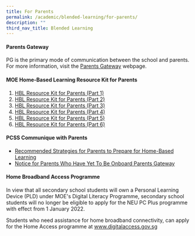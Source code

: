 ```yaml
---
title: For Parents
permalink: /academic/blended-learning/for-parents/
description: ""
third_nav_title: Blended Learning
---
```

<h4><strong>Parents Gateway</strong></h4>
<p>PG is the primary mode of communication between the school and parents. For more information, visit the&nbsp;<a href="https://pg.moe.edu.sg/" target="blank">Parents Gateway</a> webpage.</p>
<h4><strong>MOE Home-Based Learning Resource Kit for Parents</strong></h4>
<ol>
<li><a href="/files/HBL%20Resource%20Kit%20for%20Parents.pdf"target="blank">HBL Resource Kit for Parents (Part 1)</a></li>
<li><a href="/files/Resource%20Kit%20-%20HBL%20(Part%202).pdf">HBL Resource Kit for Parents (Part 2)</a></li>
<li><a href="/files/Resource%20Kit%20-%20HBL%20(Part%203).pdf">HBL Resource Kit for Parents (Part 3)</a></li>
<li><a href="/files/Resource%20Kit%20-%20HBL%20(Part%204).pdf">HBL Resource Kit for Parents (Part 4)</a></li>
<li><a href="/files/Resource%20Kit%20-%20School%20Holiday%20Edition.pdf">HBL Resource Kit for Parents (Part 5)</a></li>
<li><a href="/files/Resource%20Kit%20-%20Parent%20Kit%20-%20Back%20to%20School%20(Updated-final)%20(1).pdf">HBL Resource Kit for Parents (Part 6)</a></li>
</ol>
<h4><strong>PCSS Communique with Parents</strong></h4>
<ul>
<li><a href="https://drive.google.com/file/d/1dll_jOa1ji9YrBlH79j5zPIRbYVhFBAm/view?usp=sharing" target="_blank" rel="noopener">Recommended Strategies for Parents to Prepare for Home-Based Learning</a></li>
<li><a href="https://drive.google.com/file/d/1r5S_tJhLUPnqatC7yDt7oaCSIYoG-_y4/view?usp=sharing" target="_blank" rel="noopener">Notice for Parents Who Have Yet To Be Onboard Parents Gateway</a></li>
</ul>
<h4><strong>Home Broadband Access Programme</strong></h4>
<p>In view that all secondary school students will own a Personal Learning Device (PLD) under MOE's Digital Literacy Programme, secondary school students will no longer be eligible to apply for the NEU PC Plus programme with effect from 1 January 2022.</p>
<p>Students who need assistance for home broadband connectivity, can apply for the Home Access programme at <a href="http://www.digitalaccess.gov.sg/" target="">www.digitalaccess.gov.sg</a></p>